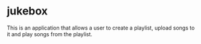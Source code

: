 # jukebox
This is an application that allows a user to create a playlist, upload songs to it and play songs from the playlist.
